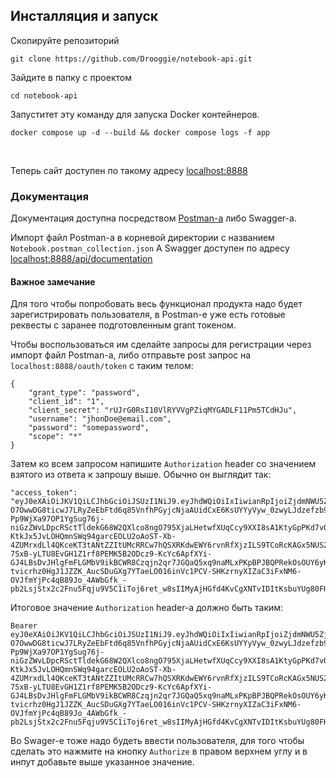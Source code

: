 ## Инсталляция и запуск

Скопируйте репозиторий
```
git clone https://github.com/Drooggie/notebook-api.git
``` 

Зайдите в папку с проектом
```
cd notebook-api
``` 

Запуститет эту команду для запуска Docker контейнеров.
```
docker compose up -d --build && docker compose logs -f app
```  
<br />

Теперь сайт доступен по такому адресу <a href="http://localhost:8888/">localhost:8888</a>

### Документация

Документация доступна посредством <a href="https://www.postman.com/downloads/"> Postman-а</a> либо Swagger-а.

Импорт файл Postman-a в корневой директории с названием `Notebook.postman_collection.json`
А Swagger доступен по адресу <a href="http://localhost:8888/api/documentation/">localhost:8888/api/documentation</a>

#### Важное замечание
Для того чтобы попробовать весь функционал продукта надо будет зарегистрировать пользователя, в Postman-е уже есть готовые реквесты с заранее подготовленным grant токеном.

Чтобы воспользоваться им сделайте запросы для регистрации через импорт файл Postman-a, либо отправьте post запрос на `localhost:8888/oauth/token` с таким телом:
```
{
    "grant_type": "password",
    "client_id": "1",
    "client_secret": "rUJrG0RsI10VlRYVVgPZiqMYGADLF11Pm5TCdHJu",
    "username": "jhonDoe@email.com",
    "password": "somepassword",
    "scope": "*"
}
```

Затем ко всем запросом напишите `Authorization` header со значением взятого из ответа к запрошу выше. Обычно он выглядит так:
```
"access_token": "eyJ0eXAiOiJKV1QiLCJhbGciOiJSUzI1NiJ9.eyJhdWQiOiIxIiwianRpIjoiZjdmNWU5ZjRhYzYxNzE0ZTlhNjk3ZTc2YWIwMDYzYzJmNzc2NjE3OWZlNGVlMmJmMjU4MGJlNzVmYjQwZmU3MDNkZjhkYTRiYTZjZmUwNDAiLCJpYXQiOjE3MzMzMzMxNTMuMzk4ODE5LCJuYmYiOjE3MzMzMzMxNTMuMzk4ODIxLCJleHAiOjE3NjQ4NjkxNTMuMzcxODcsInN1YiI6IjIiLCJzY29wZXMiOlsiKiJdfQ.RHaiYhDdusXWUB4vYyqHNQ_DWxMA7tCxh_nUspmEqPdZIzPTgP-O7OwwDG8ticwJ7LRyZeEbFtd6q85VnfhPGyjcNjaAUidCxE6KsUYYyVyw_0zwyLJdzefzb9vVAx9Bq0KB8HbZ35g-Pp9WjXa97OP1YgSug76j-niGzZWvLDpcRSctTldekG68W2QXlco8ngO795XjaLHetwfXUqCcy9XXI8sA1KtyGpPKd7vOK1uwg_KlcnbIUj-KtkJx5JvLOHQmnSWq94garcEOLU2oAoST-Xb-4ZUMrxdLl4QKceKT3tANtZZItUMcRRCw7hQSXRKdwEWY6rvnRfXjzILS9TCoRcKAGx5NUS2Dj0_gE71C8ajiV-7SxB-yLTU8EvGH1Z1rf8PEMK5B2ODcz9-KcYc6ApfXYi-GJ4LBsDvJHlgFmFLGMbV9ikBCWR8Czqjn2qr7JGQaQ5xq9naMLxPKpBPJBQPRekOsOUY6yKaeAxOohEBKeK2mjPS_M0-tvicrhz0HgJ1JZZK_AucSDuGXg7YTaeLO016inVc1PCV-SHKzrnyXIZaC3iFxNM6-OVJfmYjPc4qB89Jo_4AWbGfk_-pb2LsjStx2c2Fnu5Fqju9V5C1iToj6ret_w8sIIMyAjHGfd4KvCgXNTvIDItKsbuYUg80FHCh8gRfeTTSNadw",
```

Итоговое значение `Authorization` header-a должно быть таким:
```
Bearer eyJ0eXAiOiJKV1QiLCJhbGciOiJSUzI1NiJ9.eyJhdWQiOiIxIiwianRpIjoiZjdmNWU5ZjRhYzYxNzE0ZTlhNjk3ZTc2YWIwMDYzYzJmNzc2NjE3OWZlNGVlMmJmMjU4MGJlNzVmYjQwZmU3MDNkZjhkYTRiYTZjZmUwNDAiLCJpYXQiOjE3MzMzMzMxNTMuMzk4ODE5LCJuYmYiOjE3MzMzMzMxNTMuMzk4ODIxLCJleHAiOjE3NjQ4NjkxNTMuMzcxODcsInN1YiI6IjIiLCJzY29wZXMiOlsiKiJdfQ.RHaiYhDdusXWUB4vYyqHNQ_DWxMA7tCxh_nUspmEqPdZIzPTgP-O7OwwDG8ticwJ7LRyZeEbFtd6q85VnfhPGyjcNjaAUidCxE6KsUYYyVyw_0zwyLJdzefzb9vVAx9Bq0KB8HbZ35g-Pp9WjXa97OP1YgSug76j-niGzZWvLDpcRSctTldekG68W2QXlco8ngO795XjaLHetwfXUqCcy9XXI8sA1KtyGpPKd7vOK1uwg_KlcnbIUj-KtkJx5JvLOHQmnSWq94garcEOLU2oAoST-Xb-4ZUMrxdLl4QKceKT3tANtZZItUMcRRCw7hQSXRKdwEWY6rvnRfXjzILS9TCoRcKAGx5NUS2Dj0_gE71C8ajiV-7SxB-yLTU8EvGH1Z1rf8PEMK5B2ODcz9-KcYc6ApfXYi-GJ4LBsDvJHlgFmFLGMbV9ikBCWR8Czqjn2qr7JGQaQ5xq9naMLxPKpBPJBQPRekOsOUY6yKaeAxOohEBKeK2mjPS_M0-tvicrhz0HgJ1JZZK_AucSDuGXg7YTaeLO016inVc1PCV-SHKzrnyXIZaC3iFxNM6-OVJfmYjPc4qB89Jo_4AWbGfk_-pb2LsjStx2c2Fnu5Fqju9V5C1iToj6ret_w8sIIMyAjHGfd4KvCgXNTvIDItKsbuYUg80FHCh8gRfeTTSNadw
```

Во Swager-е тоже надо будеть ввести пользователя, для того чтобы сделать это нажмите на кнопку `Authorize` в правом верхнем углу и в инпут добавьте выше указанное значение. 